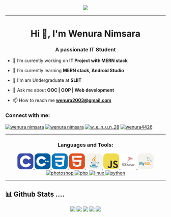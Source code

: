 <p align="center">
  <img src="https://github.com/thompsonemerson/thompsonemerson/raw/master/cover-thompson.png" height="200"/>
</p>

---

<h1 align="center">Hi 👋, I'm Wenura Nimsara</h1>
<h3 align="center">A passionate IT Student</h3>

- 🔭 I’m currently working on **IT Project with MERN stack**

- 🌱 I’m currently learning **MERN stack, Android Studio**

- 📝 I'm am Undergraduate at **SLIIT**

- 💬 Ask me about **OOC | OOP | Web development**

- 📫 How to reach me **wenura2003@gmail.com**

<h3 align="left">Connect with me:</h3>
<p align="left">
<a href="https://linkedin.com/in/wenura nimsara" target="blank"><img align="center" src="https://raw.githubusercontent.com/rahuldkjain/github-profile-readme-generator/master/src/images/icons/Social/linked-in-alt.svg" alt="wenura nimsara" height="30" width="40" /></a>
<a href="https://fb.com/wenura nimsara" target="blank"><img align="center" src="https://raw.githubusercontent.com/rahuldkjain/github-profile-readme-generator/master/src/images/icons/Social/facebook.svg" alt="wenura nimsara" height="30" width="40" /></a>
<a href="https://instagram.com/w_e_n_u.n_28" target="blank"><img align="center" src="https://raw.githubusercontent.com/rahuldkjain/github-profile-readme-generator/master/src/images/icons/Social/instagram.svg" alt="w_e_n_u.n_28" height="30" width="40" /></a>
<a href="https://discord.gg/wenura4426" target="blank"><img align="center" src="https://raw.githubusercontent.com/rahuldkjain/github-profile-readme-generator/master/src/images/icons/Social/discord.svg" alt="wenura4426" height="30" width="40" /></a>
</p>

---

<h3 align="center">Languages and Tools:</h3>
<p align="center"> <a href="https://www.cprogramming.com/" target="_blank" rel="noreferrer"> <img src="https://github.com/tandpfun/skill-icons/blob/main/icons/C.svg" alt="c" width="50" height="50"/> </a> <a href="https://www.w3schools.com/cpp/" target="_blank" rel="noreferrer"> <img src="https://github.com/tandpfun/skill-icons/blob/main/icons/CPP.svg" alt="cplusplus" width="50" height="50"/> </a> <a href="https://www.w3schools.com/css/" target="_blank" rel="noreferrer"> <img src="https://github.com/tandpfun/skill-icons/blob/main/icons/CSS.svg" alt="css3" width="50" height="50"/> </a> <a href="https://www.w3.org/html/" target="_blank" rel="noreferrer"> <img src="https://github.com/tandpfun/skill-icons/blob/main/icons/HTML.svg" alt="html5" width="50" height="50"/> </a> <a href="https://www.java.com" target="_blank" rel="noreferrer"> <img src="https://github.com/tandpfun/skill-icons/blob/main/icons/Java-Light.svg" alt="java" width="50" height="50"/> </a> <a href="https://developer.mozilla.org/en-US/docs/Web/JavaScript" target="_blank" rel="noreferrer"> <img src="https://github.com/tandpfun/skill-icons/blob/main/icons/JavaScript.svg" alt="javascript" width="50" height="50"/> </a> <a href="https://www.microsoft.com/en-us/sql-server" target="_blank" rel="noreferrer"> <img src="https://github.com/Scar1109/skill-icons/blob/Scar1109/icons/microsoftSQL.svg" alt="mssql" width="50" height="50"/> </a> <a href="https://www.mysql.com/" target="_blank" rel="noreferrer"> <img src="https://github.com/tandpfun/skill-icons/blob/main/icons/MySQL-Light.svg" alt="mysql" width="50" height="50"/> </a> <a href="https://www.photoshop.com/en" target="_blank" rel="noreferrer"> <img src="https://github.com/Scar1109/skill-icons/blob/Scar1109/icons/Photoshop.svg" alt="photoshop" width="50" height="50"/> </a> <a href="https://www.php.net" target="_blank" rel="noreferrer"> <img src="https://github.com/Scar1109/skill-icons/blob/Scar1109/icons/PHP-Light.svg" alt="php" width="50" height="50"/> </a> <a href="https://www.linux.org/" target="_blank" rel="noreferrer"> <img src="https://github.com/Scar1109/skill-icons/blob/main/icons/Linux-Light.svg" alt="linux" width="50" height="50"/> </a> <a href="https://www.python.org" target="_blank" rel="noreferrer"> <img src="https://github.com/Scar1109/skill-icons/blob/main/icons/Python-Light.svg" alt="python" width="50" height="50"/> </a> </p>



---

 <h2> 📊 Github Stats ....</h2>
<p align="center">
<img src="http://github-profile-summary-cards.vercel.app/api/cards/profile-details?username=NimsaraWickramarathna&theme=solarized_dark">
<img src="http://github-profile-summary-cards.vercel.app/api/cards/repos-per-language?username=NimsaraWickramarathna&theme=solarized_dark">
<img src="http://github-profile-summary-cards.vercel.app/api/cards/most-commit-language?username=NimsaraWickramarathna&theme=solarized_dark">
<img src="http://github-profile-summary-cards.vercel.app/api/cards/stats?username=NimsaraWickramarathna&theme=solarized_dark">
<img src="http://github-profile-summary-cards.vercel.app/api/cards/productive-time?username=NimsaraWickramarathna&theme=solarized_dark&utcOffset=8">
	
</p>

